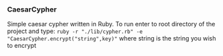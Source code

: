 ### CaesarCypher

Simple caesar cypher written in Ruby.
To run enter to root directory of the project and type:
```ruby -r "./lib/cypher.rb" -e "CaesarCypher.encrypt("string",key)"``` where string is the string you wish to encrypt
